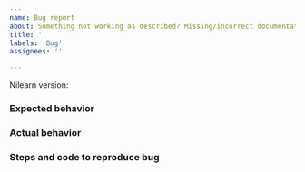 ```yaml
---
name: Bug report
about: Something not working as described? Missing/incorrect documentation? This is the place.
title: ''
labels: 'Bug'
assignees: ''

---
```

<!--Provide a brief description of the bug.-->


<!--Please fill in the following information, to the best of your ability.-->
Nilearn version:

### Expected behavior


### Actual behavior


### Steps and code to reproduce bug

<!-- Please ensure the code is a minimal runnable example using Nilearn data to showcase it. -->
<!-- https://stackoverflow.com/help/minimal-reproducible-example -->

```python

```
